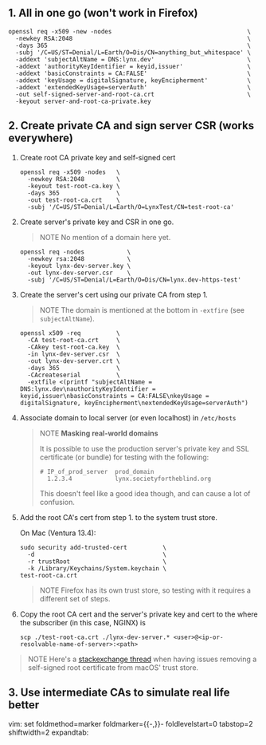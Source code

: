 ## 1. All in one go (won't work in Firefox)

```
openssl req -x509 -new -nodes                                      \
  -newkey RSA:2048                                                 \
  -days 365                                                        \
  -subj '/C=US/ST=Denial/L=Earth/O=Dis/CN=anything_but_whitespace' \
  -addext 'subjectAltName = DNS:lynx.dev'                          \
  -addext 'authorityKeyIdentifier = keyid,issuer'                  \
  -addext 'basicConstraints = CA:FALSE'                            \
  -addext 'keyUsage = digitalSignature, keyEncipherment'           \
  -addext 'extendedKeyUsage=serverAuth'                            \
  -out self-signed-server-and-root-ca.crt                          \
  -keyout server-and-root-ca-private.key
```

## 2. Create private CA and sign server CSR (works everywhere)

1. Create root CA private key and self-signed cert

    ```
    openssl req -x509 -nodes   \
      -newkey RSA:2048         \
      -keyout test-root-ca.key \
      -days 365                \
      -out test-root-ca.crt    \
      -subj '/C=US/ST=Denial/L=Earth/O=LynxTest/CN=test-root-ca'
    ```

2. Create server's private key and CSR in one go.

   > NOTE
   > No mention of a domain here yet.

    ```
    openssl req -nodes            \
      -newkey rsa:2048            \
      -keyout lynx-dev-server.key \
      -out lynx-dev-server.csr    \
      -subj '/C=US/ST=Denial/L=Earth/O=Dis/CN=lynx.dev-https-test'
    ```

3. Create the server's cert using our private CA from step 1.

   > NOTE
   > The domain is mentioned at the bottom in `-extfire` (see `subjectAltName`).

    ```
    openssl x509 -req          \
      -CA test-root-ca.crt     \
      -CAkey test-root-ca.key  \
      -in lynx-dev-server.csr  \
      -out lynx-dev-server.crt \
      -days 365                \
      -CAcreateserial          \
      -extfile <(printf "subjectAltName = DNS:lynx.dev\nauthorityKeyIdentifier = keyid,issuer\nbasicConstraints = CA:FALSE\nkeyUsage = digitalSignature, keyEncipherment\nextendedKeyUsage=serverAuth")
    ```

4. Associate domain to local server (or even localhost) in `/etc/hosts`

   > NOTE **Masking real-world domains**
   >
   > It is possible to use the production server's private key and SSL certificate (or bundle) for testing with the following:
   >
   >     # IP_of_prod_server  prod_domain
   >       1.2.3.4            lynx.societyfortheblind.org
   >
   > This doesn't feel like a good idea though, and can cause a lot of confusion.

5. Add the root CA's cert from step 1. to the system trust store.

   On Mac (Ventura 13.4):

    ```
    sudo security add-trusted-cert          \
      -d                                    \
      -r trustRoot                          \
      -k /Library/Keychains/System.keychain \
    test-root-ca.crt
    ```

   > NOTE
   > Firefox has its own trust store, so testing with it requires a different set of steps.

6. Copy the root CA cert and the server's private key and cert to the where the subscriber (in this case, NGINX) is

    ```
    scp ./test-root-ca.crt ./lynx-dev-server.* <user>@<ip-or-resolvable-name-of-server>:<path>
    ```

> NOTE
> Here's a [stackexchange thread](https://apple.stackexchange.com/questions/437772/how-to-delete-self-signed-certificate-from-system-keychain-big-sur) when having issues removing a self-signed root certificate from macOS' trust store.

## 3. Use intermediate CAs to simulate real life better

vim: set foldmethod=marker foldmarker={{-,}}- foldlevelstart=0 tabstop=2 shiftwidth=2 expandtab:
